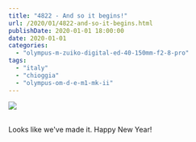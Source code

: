 ```yaml
---
title: "4822 - And so it begins!"
url: /2020/01/4822-and-so-it-begins.html
publishDate: 2020-01-01 18:00:00
date: 2020-01-01
categories: 
  - "olympus-m-zuiko-digital-ed-40-150mm-f2-8-pro"
tags: 
  - "italy"
  - "chioggia"
  - "olympus-om-d-e-m1-mk-ii"
---
```

<div class="container">
<div class="center"><a target="_blank" href="https://d25zfm9zpd7gm5.cloudfront.net/1200x1200/2018/20180511_094811_lr.jpg"><img class="webfeedsFeaturedVisual" src="https://d25zfm9zpd7gm5.cloudfront.net/0600x0600/2018/20180511_094811_lr.jpg" /></a></div>
</div>
<br />

Looks like we've made it. Happy New Year!